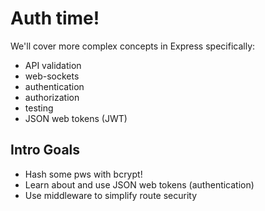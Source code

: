 # Auth time!
 We'll cover more complex concepts in Express specifically:
 - API validation
 - web-sockets
 - authentication
 - authorization 
 - testing
 - JSON web tokens (JWT)
## Intro Goals
- Hash some pws with bcrypt!
- Learn about and use JSON web tokens (authentication)
- Use middleware to simplify route security
